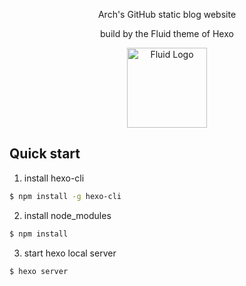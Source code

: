 
<p align="center">Arch's GitHub static blog website</p>
<p align="center">build by the Fluid theme of Hexo</p>
<p align="center">
  <img alt="Fluid Logo" src="https://avatars2.githubusercontent.com/t/3419353?s=280&v=4" width="128">
</p>

## Quick start

1. install hexo-cli
```sh
$ npm install -g hexo-cli
```

2. install node_modules
```sh
$ npm install
```

3. start hexo local server
```sh
$ hexo server
```